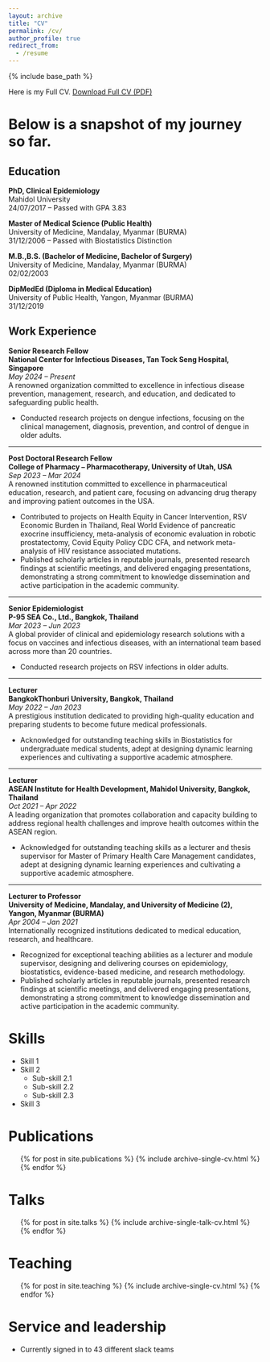 ```yaml
---
layout: archive
title: "CV"
permalink: /cv/
author_profile: true
redirect_from:
  - /resume
---
```


{% include base_path %}

Here is my Full CV.
[Download Full CV (PDF)](/files/CV_WK.pdf)

# Below is a snapshot of my journey so far.

## Education

**PhD, Clinical Epidemiology**  
Mahidol University  
24/07/2017 – Passed with GPA 3.83

**Master of Medical Science (Public Health)**  
University of Medicine, Mandalay, Myanmar (BURMA)  
31/12/2006 – Passed with Biostatistics Distinction

**M.B.,B.S. (Bachelor of Medicine, Bachelor of Surgery)**  
University of Medicine, Mandalay, Myanmar (BURMA)  
02/02/2003

**DipMedEd (Diploma in Medical Education)**  
University of Public Health, Yangon, Myanmar (BURMA)  
31/12/2019

## Work Experience

**Senior Research Fellow**  
**National Center for Infectious Diseases, Tan Tock Seng Hospital, Singapore**  
*May 2024 – Present*  
A renowned organization committed to excellence in infectious disease prevention, management, research, and education, and dedicated to safeguarding public health.
- Conducted research projects on dengue infections, focusing on the clinical management, diagnosis, prevention, and control of dengue in older adults.

---

**Post Doctoral Research Fellow**  
**College of Pharmacy – Pharmacotherapy, University of Utah, USA**  
*Sep 2023 – Mar 2024*  
A renowned institution committed to excellence in pharmaceutical education, research, and patient care, focusing on advancing drug therapy and improving patient outcomes in the USA.
- Contributed to projects on Health Equity in Cancer Intervention, RSV Economic Burden in Thailand, Real World Evidence of pancreatic exocrine insufficiency, meta-analysis of economic evaluation in robotic prostatectomy, Covid Equity Policy CDC CFA, and network meta-analysis of HIV resistance associated mutations.
- Published scholarly articles in reputable journals, presented research findings at scientific meetings, and delivered engaging presentations, demonstrating a strong commitment to knowledge dissemination and active participation in the academic community.

---

**Senior Epidemiologist**  
**P-95 SEA Co., Ltd., Bangkok, Thailand**  
*Mar 2023 – Jun 2023*  
A global provider of clinical and epidemiology research solutions with a focus on vaccines and infectious diseases, with an international team based across more than 20 countries.
- Conducted research projects on RSV infections in older adults.

---

**Lecturer**  
**BangkokThonburi University, Bangkok, Thailand**  
*May 2022 – Jan 2023*  
A prestigious institution dedicated to providing high-quality education and preparing students to become future medical professionals.
- Acknowledged for outstanding teaching skills in Biostatistics for undergraduate medical students, adept at designing dynamic learning experiences and cultivating a supportive academic atmosphere.

---

**Lecturer**  
**ASEAN Institute for Health Development, Mahidol University, Bangkok, Thailand**  
*Oct 2021 – Apr 2022*  
A leading organization that promotes collaboration and capacity building to address regional health challenges and improve health outcomes within the ASEAN region.
- Acknowledged for outstanding teaching skills as a lecturer and thesis supervisor for Master of Primary Health Care Management candidates, adept at designing dynamic learning experiences and cultivating a supportive academic atmosphere.

---

**Lecturer to Professor**  
**University of Medicine, Mandalay, and University of Medicine (2), Yangon, Myanmar (BURMA)**  
*Apr 2004 – Jan 2021*  
Internationally recognized institutions dedicated to medical education, research, and healthcare.
- Recognized for exceptional teaching abilities as a lecturer and module supervisor, designing and delivering courses on epidemiology, biostatistics, evidence-based medicine, and research methodology.
- Published scholarly articles in reputable journals, presented research findings at scientific meetings, and delivered engaging presentations, demonstrating a strong commitment to knowledge dissemination and active participation in the academic community.

Skills
======
* Skill 1
* Skill 2
  * Sub-skill 2.1
  * Sub-skill 2.2
  * Sub-skill 2.3
* Skill 3

Publications
======
  <ul>{% for post in site.publications %}
    {% include archive-single-cv.html %}
  {% endfor %}</ul>
  
Talks
======
  <ul>{% for post in site.talks %}
    {% include archive-single-talk-cv.html %}
  {% endfor %}</ul>
  
Teaching
======
  <ul>{% for post in site.teaching %}
    {% include archive-single-cv.html %}
  {% endfor %}</ul>
  
Service and leadership
======
* Currently signed in to 43 different slack teams
